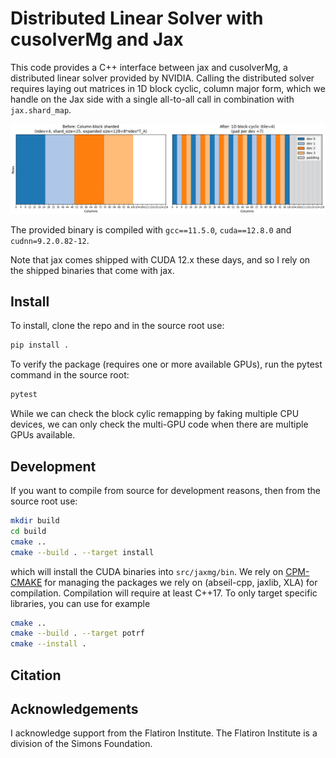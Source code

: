 # Distributed Linear Solver with cusolverMg and Jax

This code provides a C++ interface between jax and cusolverMg, a distributed linear solver
provided by NVIDIA. Calling the distributed solver requires laying out matrices in
1D block cyclic, column major form, which we handle on the Jax side with a single all-to-all call in
combination with `jax.shard_map`. 

<img src="mat.png" alg="drawing" width="800">

The provided binary is compiled with `gcc==11.5.0`, `cuda==12.8.0` and `cudnn=9.2.0.82-12`.

Note that jax comes shipped with CUDA 12.x these days, and so I rely on the shipped binaries
that come with jax.

## Install

To install, clone the repo and in the source root use:

```bash
pip install .
```

To verify the package (requires one or more available GPUs), run the pytest command in the source root:

```bash
pytest 
```

While we can check the block cylic remapping by faking multiple CPU devices, we can only check the multi-GPU code when
there are multiple GPUs available. 

## Development

If you want to compile from source for development reasons, then from the source root use:

```bash
mkdir build
cd build
cmake ..
cmake --build . --target install
```

which will install the CUDA binaries into `src/jaxmg/bin`. We rely on [CPM-CMAKE](https://github.com/cpm-cmake/CPM.cmake) 
for managing the packages we rely on (abseil-cpp, jaxlib, XLA) for compilation. Compilation will require at least C++17. 
To only target specific libraries, you can use for example
```bash
cmake ..
cmake --build . --target potrf
cmake --install .
```


## Citation

## Acknowledgements
I acknowledge support from the Flatiron Institute. The Flatiron Institute is a
division of the Simons Foundation.